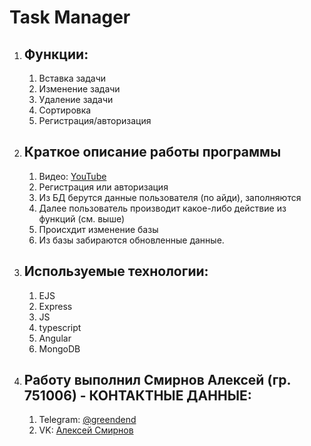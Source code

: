 # Task Manager 
1. ## Функции:
    1. Вставка задачи
    1. Изменение задачи
    1. Удаление задачи
    1. Сортировка
    1. Регистрация/авторизация
1. ## Краткое описание работы программы
    1. Видео: [YouTube](https://youtu.be/0c_2ygVaVN0)
    1. Регистрация или авторизация
    1. Из БД берутся данные пользователя (по айди), заполняются
    1. Далее пользователь производит какое-либо действие из функций (см. выше)
    1. Происхдит изменение базы
    1. Из базы забираются обновленные данные. 
1. ## Используемые технологии:
    1. EJS
    1. Express
    1. JS
    1. typescript
    1. Angular
    1. MongoDB

1. ## Работу выполнил Смирнов Алексей (гр. 751006) - КОНТАКТНЫЕ ДАННЫЕ:
    1. Telegram: [@greendend](https://t.me/Greendend)
    1. VK: [Алексей Смирнов](https://vk.com/greendend)
